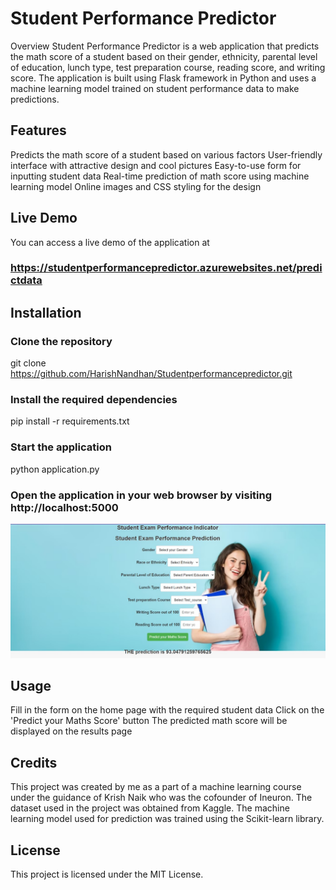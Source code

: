 # Student Performance Predictor

Overview
Student Performance Predictor is a web application that predicts the math score of a student based on their gender, ethnicity, parental level of education, lunch type, test preparation course, reading score, and writing score. The application is built using Flask framework in Python and uses a machine learning model trained on student performance data to make predictions.

## Features
Predicts the math score of a student based on various factors
User-friendly interface with attractive design and cool pictures
Easy-to-use form for inputting student data
Real-time prediction of math score using machine learning model
Online images and CSS styling for the design

## Live Demo

You can access a live demo of the application at

### https://studentperformancepredictor.azurewebsites.net/predictdata

## Installation
### Clone the repository
git clone https://github.com/HarishNandhan/Studentperformancepredictor.git

### Install the required dependencies
pip install -r requirements.txt

### Start the application
python application.py

### Open the application in your web browser by visiting http://localhost:5000
![Webapp_screenshot](https://github.com/HarishNandhan/Studentperformancepredictor/blob/main/templates/student-performance.jpg)
## Usage
Fill in the form on the home page with the required student data
Click on the 'Predict your Maths Score' button
The predicted math score will be displayed on the results page

## Credits
This project was created by me as a part of a machine learning course under the guidance of Krish Naik who was the cofounder of Ineuron. The dataset used in the project was obtained from Kaggle. The machine learning model used for prediction was trained using the Scikit-learn library.

## License
This project is licensed under the MIT License.
